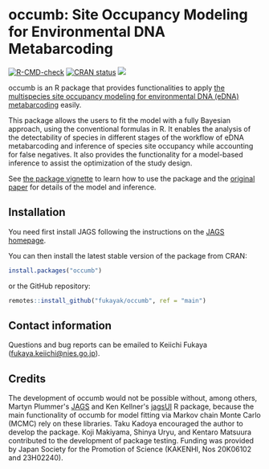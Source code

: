 # occumb: Site Occupancy Modeling for Environmental DNA Metabarcoding

<!-- badges: start -->
[![R-CMD-check](https://github.com/fukayak/occumb/workflows/R-CMD-check/badge.svg)](https://github.com/fukayak/occumb/actions)
[![CRAN status](https://www.r-pkg.org/badges/version/occumb)](https://CRAN.R-project.org/package=occumb)
[![](http://cranlogs.r-pkg.org/badges/grand-total/occumb)](https://cran.r-project.org/package=occumb)
<!-- badges: end -->

occumb is an R package that provides functionalities to apply [the multispecies site occupancy modeling for environmental DNA (eDNA) metabarcoding](https://doi.org/10.1111/2041-210X.13732) easily.

This package allows the users to fit the model with a fully Bayesian approach, using the conventional formulas in R. It enables the analysis of the detectability of species in different stages of the workflow of eDNA metabarcoding and inference of species site occupancy while accounting for false negatives. It also provides the functionality for a model-based inference to assist the optimization of the study design.

See [the package vignette](https://fukayak.github.io/occumb/articles/occumb.html) to learn how to use the package and the [original paper](https://doi.org/10.1111/2041-210X.13732) for details of the model and inference.

## Installation
You need first install JAGS following the instructions on the [JAGS homepage](https://mcmc-jags.sourceforge.io/).

You can then install the latest stable version of the package from CRAN:

``` r
install.packages("occumb")
```

or the GitHub repository:

``` r
remotes::install_github("fukayak/occumb", ref = "main")
```

## Contact information

Questions and bug reports can be emailed to Keiichi Fukaya (fukaya.keiichi@nies.go.jp).

## Credits

The development of occumb would not be possible without, among others, Martyn Plummer's [JAGS](https://mcmc-jags.sourceforge.io/) and Ken Kellner's [jagsUI](https://CRAN.R-project.org/package=jagsUI) R package, because the main functionality of occumb for model fitting via Markov chain Monte Carlo (MCMC) rely on these libraries. Taku Kadoya encouraged the author to develop the package. Koji Makiyama, Shinya Uryu, and Kentaro Matsuura contributed to the development of package testing. Funding was provided by Japan Society for the Promotion of Science (KAKENHI, Nos 20K06102 and 23H02240).

